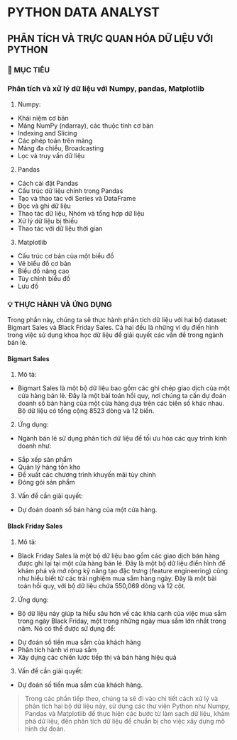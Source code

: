 # PYTHON DATA ANALYST

## PHÂN TÍCH VÀ TRỰC QUAN HÓA DỮ LIỆU VỚI PYTHON

### 📌 MỤC TIÊU

### Phân tích và xử lý dữ liệu với Numpy, pandas, Matplotlib

1. Numpy:

- Khái niệm cơ bản
- Mảng NumPy (ndarray), các thuộc tính cơ bản
- Indexing and Slicing
- Các phép toán trên mảng
- Mảng đa chiều, Broadcasting
- Lọc và truy vấn dữ liệu

2. Pandas

- Cách cài đặt Pandas
- Cấu trúc dữ liệu chính trong Pandas
- Tạo và thao tác với Series và DataFrame
- Đọc và ghi dữ liệu
- Thao tác dữ liệu, Nhóm và tổng hợp dữ liệu
- Xử lý dữ liệu bị thiếu
- Thao tác với dữ liệu thời gian

3. Matplotlib

- Cấu trúc cơ bản của một biểu đồ
- Vẽ biểu đồ cơ bản
- Biểu đồ nâng cao
- Tùy chỉnh biểu đồ
- Lưu đồ

### 💡 THỰC HÀNH VÀ ỨNG DỤNG

Trong phần này, chúng ta sẽ thực hành phân tích dữ liệu với hai bộ dataset: Bigmart Sales và Black Friday Sales. Cả hai đều là những ví dụ điển hình trong việc sử dụng khoa học dữ liệu để giải quyết các vấn đề trong ngành bán lẻ.

#### Bigmart Sales

1. Mô tả:

- Bigmart Sales là một bộ dữ liệu bao gồm các ghi chép giao dịch của một cửa hàng bán lẻ. Đây là một bài toán hồi quy, nơi chúng ta cần dự đoán doanh số bán hàng của một cửa hàng dựa trên các biến số khác nhau. Bộ dữ liệu có tổng cộng 8523 dòng và 12 biến.

2. Ứng dụng:

- Ngành bán lẻ sử dụng phân tích dữ liệu để tối ưu hóa các quy trình kinh doanh như:

* Sắp xếp sản phẩm
* Quản lý hàng tồn kho
* Đề xuất các chương trình khuyến mãi tùy chỉnh
* Đóng gói sản phẩm

3. Vấn đề cần giải quyết:

- Dự đoán doanh số bán hàng của một cửa hàng.

#### Black Friday Sales

1. Mô tả:

- Black Friday Sales là một bộ dữ liệu bao gồm các giao dịch bán hàng được ghi lại tại một cửa hàng bán lẻ. Đây là một bộ dữ liệu điển hình để khám phá và mở rộng kỹ năng tạo đặc trưng (feature engineering) cũng như hiểu biết từ các trải nghiệm mua sắm hàng ngày. Đây là một bài toán hồi quy, với bộ dữ liệu chứa 550,069 dòng và 12 cột.

2. Ứng dụng:

- Bộ dữ liệu này giúp ta hiểu sâu hơn về các khía cạnh của việc mua sắm trong ngày Black Friday, một trong những ngày mua sắm lớn nhất trong năm. Nó có thể được sử dụng để:

* Dự đoán số tiền mua sắm của khách hàng
* Phân tích hành vi mua sắm
* Xây dựng các chiến lược tiếp thị và bán hàng hiệu quả

3. Vấn đề cần giải quyết:

- Dự đoán số tiền mua sắm của khách hàng.

> Trong các phần tiếp theo, chúng ta sẽ đi vào chi tiết cách xử lý và phân tích hai bộ dữ liệu này, sử dụng các thư viện Python như Numpy, Pandas và Matplotlib để thực hiện các bước từ làm sạch dữ liệu, khám phá dữ liệu, đến phân tích dữ liệu để chuẩn bị cho việc xây dựng mô hình dự đoán.
